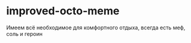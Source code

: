 # improved-octo-meme
 Имеем всё необходимое для комфортного отдыха, 
всегда есть меф, соль и героин
